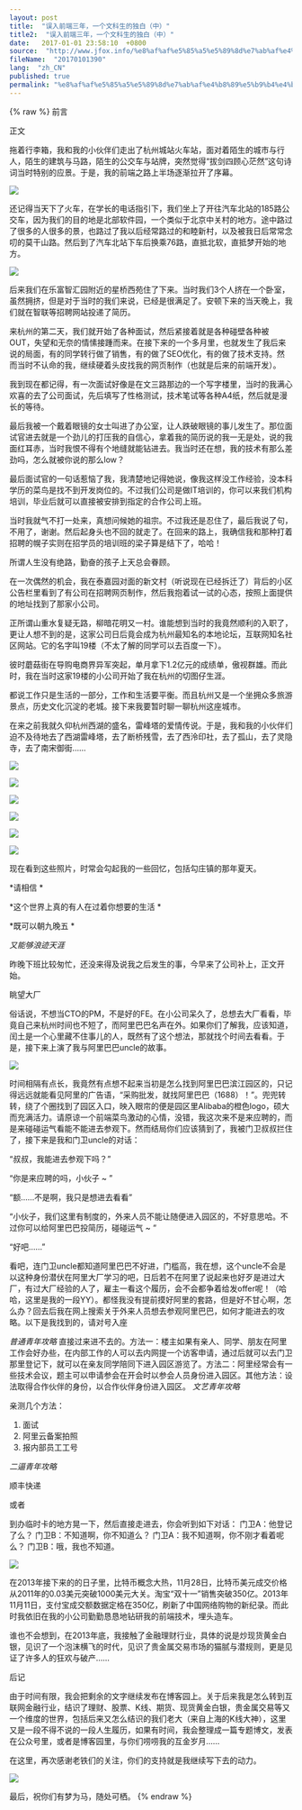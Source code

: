 ```yaml
---
layout: post
title:  "误入前端三年，一个文科生的独白（中）"
title2:  "误入前端三年，一个文科生的独白（中）"
date:   2017-01-01 23:58:10  +0800
source:  "http://www.jfox.info/%e8%af%af%e5%85%a5%e5%89%8d%e7%ab%af%e4%b8%89%e5%b9%b4%e4%b8%80%e4%b8%aa%e6%96%87%e7%a7%91%e7%94%9f%e7%9a%84%e7%8b%ac%e7%99%bd%e4%b8%ad.html"
fileName:  "20170101390"
lang:  "zh_CN"
published: true
permalink: "%e8%af%af%e5%85%a5%e5%89%8d%e7%ab%af%e4%b8%89%e5%b9%b4%e4%b8%80%e4%b8%aa%e6%96%87%e7%a7%91%e7%94%9f%e7%9a%84%e7%8b%ac%e7%99%bd%e4%b8%ad.html"
---
```

{% raw %}
前言

正文

拖着行李箱，我和我的小伙伴们走出了杭州城站火车站，面对着陌生的城市与行人，陌生的建筑与马路，陌生的公交车与站牌，突然觉得“拔剑四顾心茫然”这句诗词当时特别的应景。于是，我的前端之路上半场逐渐拉开了序幕。

![](195b0af.jpg)

还记得当天下了火车，在学长的电话指引下，我们坐上了开往汽车北站的185路公交车，因为我们的目的地是北部软件园，一个类似于北京中关村的地方。途中路过了很多的人很多的景，也路过了我以后经常路过的和睦新村，以及被我日后常常念叨的莫干山路。然后到了汽车北站下车后换乘76路，直抵北软，直抵梦开始的地方。

![](fd0af6a.jpg)

后来我们在乐富智汇园附近的星桥西苑住了下来。当时我们3个人挤在一个卧室，虽然拥挤，但是对于当时的我们来说，已经是很满足了。安顿下来的当天晚上，我们就在智联等招聘网站投递了简历。

来杭州的第二天，我们就开始了各种面试，然后紧接着就是各种碰壁各种被OUT，失望和无奈的情愫接踵而来。在接下来的一个多月里，也就发生了我后来说的局面，有的同学转行做了销售，有的做了SEO优化，有的做了技术支持。然而当时不认命的我，继续硬着头皮找我的网页制作（也就是后来的前端开发）。

我到现在都记得，有一次面试好像是在文三路那边的一个写字楼里，当时的我满心欢喜的去了公司面试，先后填写了性格测试，技术笔试等各种A4纸，然后就是漫长的等待。

最后我被一个戴着眼镜的女士叫进了办公室，让人跌破眼镜的事儿发生了。那位面试官进去就是一个劲儿的打压我的自信心，拿着我的简历说的我一无是处，说的我面红耳赤，当时我恨不得有个地缝就能钻进去。我当时还在想，我的技术有那么差劲吗，怎么就被你说的那么low？

最后面试官的一句话惹恼了我，我清楚地记得她说，像我这样没工作经验，没本科学历的菜鸟是找不到开发岗位的。不过我们公司是做IT培训的，你可以来我们机构培训，毕业后就可以直接被安排到指定的合作公司上班。

当时我就气不打一处来，真想问候她的祖宗。不过我还是忍住了，最后我说了句，不用了，谢谢。然后起身头也不回的就走了。在回来的路上，我确信我和那种打着招聘的幌子实则在招学员的培训班的梁子算是结下了，哈哈！

所谓人生没有绝路，勤奋的孩子上天总会眷顾。

在一次偶然的机会，我在泰嘉园对面的新文村（听说现在已经拆迁了）背后的小区公告栏里看到了有公司在招聘网页制作，然后我抱着试一试的心态，按照上面提供的地址找到了那家小公司。

正所谓山重水复疑无路，柳暗花明又一村。谁能想到当时的我竟然顺利的入职了，更让人想不到的是，这家公司日后竟会成为杭州最知名的本地论坛，互联网知名社区网站。它的名字叫19楼（不太了解的同学可以去百度一下）。

彼时蘑菇街在导购电商界异军突起，单月拿下1.2亿元的成绩单，傲视群雄。而此时，我在当时这家19楼的小公司开始了我在杭州的切图仔生涯。

都说工作只是生活的一部分，工作和生活要平衡。而且杭州又是一个坐拥众多旅游景点，历史文化沉淀的老城。接下来我要暂时聊一聊杭州这座城市。

在来之前我就久仰杭州西湖的盛名，雷峰塔的爱情传说。于是，我和我的小伙伴们迫不及待地去了西湖雷峰塔，去了断桥残雪，去了西泠印社，去了孤山，去了灵隐寺，去了南宋御街……

![](5c4a4cc.jpg)

![](c91ddc2.jpg)

![](c6279ea.jpg)

![](aa3c126.jpg)

![](34e9317.jpg)

![](537bc18.jpg)

现在看到这些照片，时常会勾起我的一些回忆，包括勾庄镇的那年夏天。

*请相信
*

*这个世界上真的有人在过着你想要的生活
*

*既可以朝九晚五
*

*又能够浪迹天涯*

昨晚下班比较匆忙，还没来得及说我之后发生的事，今早来了公司补上，正文开始。

眺望大厂 

俗话说，不想当CTO的PM，不是好的FE。在小公司呆久了，总想去大厂看看，毕竟自己来杭州时间也不短了，而阿里巴巴名声在外。如果你们了解我，应该知道，闰土是一个心里藏不住事儿的人，既然有了这个想法，那就找个时间去看看。于是，接下来上演了我与阿里巴巴uncle的故事。

![](6ff1746.jpg)

时间相隔有点长，我竟然有点想不起来当初是怎么找到阿里巴巴滨江园区的，只记得远远就能看见阿里的广告语，“采购批发，就找阿里巴巴（1688）！”。兜兜转转，绕了个圈找到了园区入口，映入眼帘的便是园区里Alibaba的橙色logo，硕大而充满活力。请原谅一个前端菜鸟激动的心情，没错，我这次来不是来应聘的，而是来碰碰运气看能不能进去参观下。然而结局你们应该猜到了，我被门卫叔叔拦住了，接下来是我和门卫uncle的对话：

“叔叔，我能进去参观下吗？”

“你是来应聘的吗，小伙子 ~ ”

“额……不是啊，我只是想进去看看”

“小伙子，我们这里有制度的，外来人员不能让随便进入园区的，不好意思哈。不过你可以给阿里巴巴投简历，碰碰运气 ~ “

“好吧……”

看吧，连门卫uncle都知道阿里巴巴不好进，门槛高，我在想，这个uncle不会是以这种身份潜伏在阿里大厂学习的吧，日后若不在阿里了说起来也好歹是进过大厂，有过大厂经验的人了，雇主一看这个履历，会不会都争着给发offer呢！（哈哈，这里是我的一段YY）。都怪我没有提前摸好阿里的套路，但是好不甘心啊，怎么办？回去后我在网上搜索关于外来人员想去参观阿里巴巴，如何才能进去的攻略。以下是我找到的，请对号入座

*普通青年攻略*
直接过来进不去的。方法一：楼主如果有亲人、同学、朋友在阿里工作会好办些，在内部工作的人可以去内网提一个访客申请，通过后就可以去门卫那里登记下，就可以在亲友同学陪同下进入园区游览了。方法二：阿里经常会有一些技术会议，题主可以申请参会在开会时以参会人员身份进入园区。其他方法：设法取得合作伙伴的身份，以合作伙伴身份进入园区。
*文艺青年攻略*

亲测几个方法：
1. 面试
2. 阿里云备案拍照
3. 报内部员工工号

*二逼青年攻略*

顺丰快递 

或者

到办临时卡的地方晃一下，然后直接走进去，你会听到如下对话：
门卫A：他登记了么？
门卫B：不知道啊，你不知道么？
门卫A：我不知道啊，你不刚才看着呢么？
门卫B：哦，我也不知道。

 ![](0c5e710.jpg)

在2013年接下来的的日子里，比特币概念大热，11月28日，比特币美元成交价格从2011年的0.03美元突破1000美元大关。淘宝“双十一”销售突破350亿。2013年11月11日，支付宝成交额数据定格在350亿，刷新了中国网络购物的新纪录。而此时我依旧在我的小公司勤勤恳恳地钻研我的前端技术，埋头造车。

谁也不会想到，在2013年底，我接触了金融理财行业，具体的说是炒现货黄金白银，见识了一个泡沫横飞的时代，见识了贵金属交易市场的猫腻与潜规则，更是见证了许多人的狂欢与破产……

后记

由于时间有限，我会把剩余的文字继续发布在博客园上。关于后来我是怎么转到互联网金融行业，结识了理财、股票、K线、期货、现货黄金白银，贵金属交易等又一个维度的世界，包括后来又怎么结识的我们老大（来自上海的K线大神），这里又是一段不得不说的一段人生履历，如果有时间，我会整理成一篇专题博文，发表在公众号里，或者是博客园里，与你们唠唠我的互金岁月……

在这里，再次感谢老铁们的关注，你们的支持就是我继续写下去的动力。

![](e0a6187.jpg)

最后，祝你们有梦为马，随处可栖。
{% endraw %}